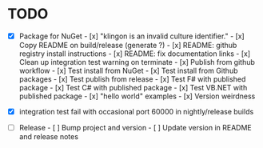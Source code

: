 # TODO

- [x] Package for NuGet
      - [x] "klingon is an invalid culture identifier."
      - [x] Copy README on build/release (generate ?)
      - [x] README: github registry install instructions
      - [x] README: fix documentation links
      - [x] Clean up integration test warning on terminate
      - [x] Publish from github workflow
      - [x] Test install from NuGet
      - [x] Test install from Github packages
      - [x] Test publish from release
      - [x] Test F# with published package
      - [x] Test C# with published package
      - [x] Test VB.NET with published package
      - [x] "hello world" examples
      - [x] Version weirdness

- [x] integration test fail with occasional port 60000 in nightly/release builds

- [ ] Release
      - [ ] Bump project and version
      - [ ] Update version in README and release notes